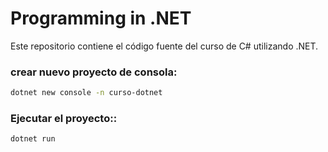 # Programming in .NET

Este repositorio contiene el código fuente del curso de C# utilizando .NET.

### crear nuevo proyecto de consola:
```sh
dotnet new console -n curso-dotnet
```

### Ejecutar el proyecto::
```sh
dotnet run
```